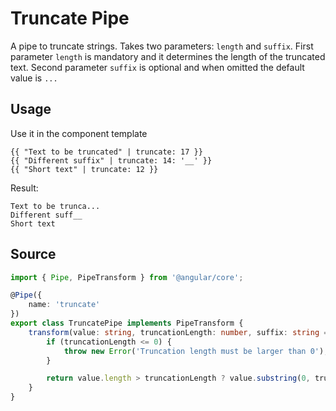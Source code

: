 # Truncate Pipe

A pipe to truncate strings. Takes two parameters: `length` and `suffix`. 
First parameter `length` is mandatory and it determines the length of the truncated text.
Second parameter `suffix` is optional and when omitted the default value is `...`

## Usage

Use it in the component template

<ngs-code-block-with-header>

```
{{ "Text to be truncated" | truncate: 17 }}
{{ "Different suffix" | truncate: 14: '__' }} 
{{ "Short text" | truncate: 12 }}
```

</ngs-code-block-with-header>

Result: 

```
Text to be trunca...
Different suff__
Short text
```

## Source

<ngs-code-block-with-header file-name="truncate.pipe.ts">

```typescript
import { Pipe, PipeTransform } from '@angular/core';

@Pipe({
	name: 'truncate'
})
export class TruncatePipe implements PipeTransform {
	transform(value: string, truncationLength: number, suffix: string = '...'): string {
		if (truncationLength <= 0) {
			throw new Error('Truncation length must be larger than 0');
		}

		return value.length > truncationLength ? value.substring(0, truncationLength) + suffix : value;
	}
}

```

</ngs-code-block-with-header>

